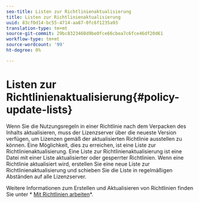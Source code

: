 ```yaml
---
seo-title: Listen zur Richtlinienaktualisierung
title: Listen zur Richtlinienaktualisierung
uuid: 83cf0d14-bc55-4714-aa87-0fc6f1235a93
translation-type: tm+mt
source-git-commit: 29bc8323460d9be0fce66cbea7c6fce46df20d61
workflow-type: tm+mt
source-wordcount: '99'
ht-degree: 0%

---
```



# Listen zur Richtlinienaktualisierung{#policy-update-lists}

Wenn Sie die Nutzungsregeln in einer Richtlinie nach dem Verpacken des Inhalts aktualisieren, muss der Lizenzserver über die neueste Version verfügen, um Lizenzen gemäß der aktualisierten Richtlinie ausstellen zu können. Eine Möglichkeit, dies zu erreichen, ist eine Liste zur Richtlinienaktualisierung. Eine Liste zur Richtlinienaktualisierung ist eine Datei mit einer Liste aktualisierter oder gesperrter Richtlinien. Wenn eine Richtlinie aktualisiert wird, erstellen Sie eine neue Liste zur Richtlinienaktualisierung und schieben Sie die Liste in regelmäßigen Abständen auf alle Lizenzserver.

Weitere Informationen zum Erstellen und Aktualisieren von Richtlinien finden Sie unter * [Mit Richtlinien arbeiten](../../aaxs-protecting-content/content-working-with-policies/content-working-with-policies-overview.md)*.

